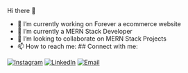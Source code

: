  Hi there 👋

- 🔭 I’m currently working on Forever a ecommerce website
- 🌱 I’m currently a MERN Stack Developer
- 👯 I’m looking to collaborate on MERN Stack Projects
- 📫 How to reach me: ## Connect with me:

[![Instagram](https://img.shields.io/badge/Instagram-%23E4405F.svg?style=for-the-badge&logo=instagram&logoColor=white)](https://instagram.com/ha5hiim)
[![LinkedIn](https://img.shields.io/badge/LinkedIn-%230077B5.svg?style=for-the-badge&logo=linkedin&logoColor=white)](https://linkedin.com/in/hashim-abdullah-1a0b3a30b)
[![Email](https://img.shields.io/badge/Email-D14836?style=for-the-badge&logo=gmail&logoColor=white)](mailto:hashim7abdullah7@gmail.com)

